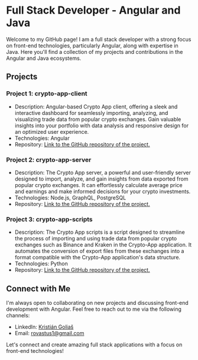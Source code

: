 # Full Stack Developer - Angular and Java

Welcome to my GitHub page! I am a full stack developer with a strong focus on front-end technologies, particularly Angular, along with expertise in Java. Here you'll find a collection of my projects and contributions in the Angular and Java ecosystems.

## Projects

### Project 1: crypto-app-client
- Description: Angular-based Crypto App client, offering a sleek and interactive dashboard for seamlessly importing, analyzing, and visualizing trade data from popular crypto exchanges. Gain valuable insights into your portfolio with data analysis and responsive design for an optimized user experience.
- Technologies: Angular
- Repository: [Link to the GitHub repository of the project.](https://github.com/Rovastus/crypto-app-client)

### Project 2: crypto-app-server
- Description: The Crypto App server, a powerful and user-friendly server designed to import, analyze, and gain insights from data exported from popular crypto exchanges. It can effortlessly calculate average price and earnings and make informed decisions for your crypto investments.
- Technologies: Node.js, GraphQL, PostgreSQL
- Repository: [Link to the GitHub repository of the project.](https://github.com/Rovastus/crypto-app-server)
  
### Project 3: crypto-app-scripts
- Description: The Crypto App scripts is a script designed to streamline the process of importing and using trade data from popular crypto exchanges such as Binance and Kraken in the Crypto-App application. It automates the conversion of export files from these exchanges into a format compatible with the Crypto-App application's data structure.
- Technologies: Python
- Repository: [Link to the GitHub repository of the project.](https://github.com/Rovastus/crypto-app-scripts)

## Connect with Me

I'm always open to collaborating on new projects and discussing front-end development with Angular. Feel free to reach out to me via the following channels:

- LinkedIn: [Kristián Goliaš](https://www.linkedin.com/in/kristi%C3%A1n-golia%C5%A1-33a80015a/)
- Email: [rovastus1@gmail.com](mailto:rovastus1@gmail.com)

Let's connect and create amazing full stack applications with a focus on front-end technologies!


